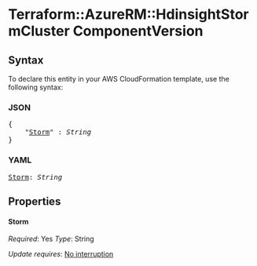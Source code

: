 # Terraform::AzureRM::HdinsightStormCluster ComponentVersion

## Syntax

To declare this entity in your AWS CloudFormation template, use the following syntax:

### JSON

<pre>
{
    "<a href="#storm" title="Storm">Storm</a>" : <i>String</i>
}
</pre>

### YAML

<pre>
<a href="#storm" title="Storm">Storm</a>: <i>String</i>
</pre>

## Properties

#### Storm

_Required_: Yes
_Type_: String

_Update requires_: [No interruption](https://docs.aws.amazon.com/AWSCloudFormation/latest/UserGuide/using-cfn-updating-stacks-update-behaviors.html#update-no-interrupt)

